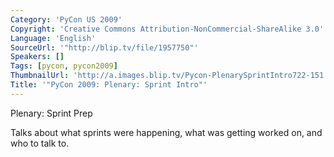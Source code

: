 ```yaml
---
Category: 'PyCon US 2009'
Copyright: 'Creative Commons Attribution-NonCommercial-ShareAlike 3.0'
Language: 'English'
SourceUrl: '"http://blip.tv/file/1957750"'
Speakers: []
Tags: [pycon, pycon2009]
ThumbnailUrl: 'http://a.images.blip.tv/Pycon-PlenarySprintIntro722-151.jpg'
Title: '"PyCon 2009: Plenary: Sprint Intro"'
---
```

Plenary: Sprint Prep

  
Talks about what sprints were happening, what was getting worked on, and who
to talk to.

